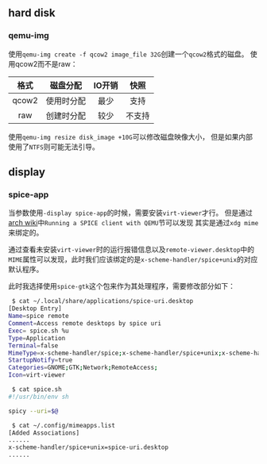 ## hard disk
### qemu-img
使用`qemu-img create -f qcow2 image_file 32G`创建一个`qcow2`格式的磁盘。
使用qcow2而不是raw：

|  格式 |  磁盘分配  | IO开销 |  快照 |
| :---: | :--------: | :----: | :---: |
| qcow2 | 使用时分配 |  最少  |  支持 |
| raw   | 创建时分配 |  较少  | 不支持|

使用`qemu-img resize disk_image +10G`可以修改磁盘映像大小，
但是如果内部使用了`NTFS`则可能无法引导。

## display
### spice-app
当参数使用`-display spice-app`的时候，需要安装`virt-viewer`才行。
但是通过[arch wiki](https://wiki.archlinux.org/title/QEMU#Graphic_card)中`Running a SPICE client with QEMU`节可以发现
其实是通过`xdg mime`来绑定的。

通过查看未安装`virt-viewer`时的运行报错信息以及`remote-viewer.desktop`中的`MIME`属性可以发现，此时我们应该绑定的是`x-scheme-handler/spice+unix`的对应默认程序。

此时我选择使用`spice-gtk`这个包来作为其处理程序，需要修改部分如下：

``` bash
 $ cat ~/.local/share/applications/spice-uri.desktop
[Desktop Entry]
Name=spice remote
Comment=Access remote desktops by spice uri
Exec= spice.sh %u
Type=Application
Terminal=false
MimeType=x-scheme-handler/spice;x-scheme-handler/spice+unix;x-scheme-handler/spice+tls;application/x-virt-viewer;
StartupNotify=true
Categories=GNOME;GTK;Network;RemoteAccess;
Icon=virt-viewer
```

``` bash
 $ cat spice.sh
#!/usr/bin/env sh

spicy --uri=$@
```

``` bash
 $ cat ~/.config/mimeapps.list
[Added Associations]
......
x-scheme-handler/spice+unix=spice-uri.desktop
......

````
